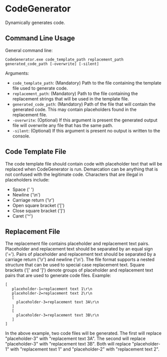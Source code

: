 # CodeGenerator

Dynamically generates code.

## Command Line Usage

General command line:
```
CodeGenerator.exe code_template_path replacement_path generated_code_path [-overwrite] [-silent]
```

Arguments:

* ```code_template_path```: (Mandatory) Path to the file containing the template file used to generate code.
* ```replacement_path```: (Mandatory) Path to the file containing the replacement strings that will be used in the template file.
* ```generated_code_path```: (Mandatory) Path of the file that will contain the generated code.  This may contain placeholders found in the replacement file.
* ```-overwrite```: (Optional) If this argument is present the generated output file will overwrite any file that has the same path.
* ```-silent```: (Optional) If this argument is present no output is written to the console.

## Code Template File

The code template file should contain code with placeholder text that will be replaced when CodeGenerator is run.  Demarcation can be anything that is not confused with the legitimate code.  Characters that are illegal in placeholders include:
* Space (' ')
* Newline ('\n')
* Carriage return ('\r')
* Open square bracket ('[')
* Close square bracket (']')
* Caret ('^')

## Replacement File

The replacement file contains placeholder and replacement text pairs.  Placeholder and replacement text should be separated by an equal sign ('=').  Pairs of placeholder and replacement text should be separated by a carriage return ('\r') and newline ('\n').  The file format supports a nested structure that can be used to special case replacement text.  Square brackets ('[' and ']') denote groups of placeholder and replacement text pairs that are used to generate code files.  Example:
```
[
   placeholder-1=replacement text 1\r\n
   placeholder-2=replacement text 2\r\n
   [
     placeholder-3=replacement text 3A\r\n
   ]
   [
     placeholder-3=replacement text 3B\r\n
   ]
]
```

In the above example, two code files will be generated.  The first will replace "placeholder-3" with "replacement text 3A".  The second will replace "placeholder-3" with "replacement text 3B".  Both will replace "placeholder-1" with "replacement text 1" and "placeholder-2" with "replacement text 2".